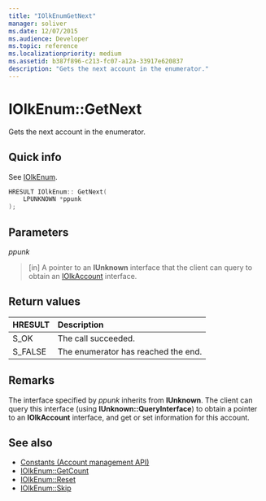```yaml
---
title: "IOlkEnumGetNext"
manager: soliver
ms.date: 12/07/2015
ms.audience: Developer
ms.topic: reference
ms.localizationpriority: medium
ms.assetid: b387f896-c213-fc07-a12a-33917e620837
description: "Gets the next account in the enumerator."
---
```


# IOlkEnum::GetNext

Gets the next account in the enumerator.
  
## Quick info

See [IOlkEnum](iolkenum.md).
  
```cpp
HRESULT IOlkEnum:: GetNext( 
    LPUNKNOWN *ppunk 
);

```

## Parameters

_ppunk_
  
> [in] A pointer to an **IUnknown** interface that the client can query to obtain an [IOlkAccount](iolkaccount.md) interface. 
    
## Return values

|**HRESULT**|**Description**|
|:-----|:-----|
|S_OK  <br/> |The call succeeded. |
|S_FALSE  <br/> |The enumerator has reached the end. |
   
## Remarks

The interface specified by  *ppunk*  inherits from **IUnknown**. The client can query this interface (using **IUnknown::QueryInterface**) to obtain a pointer to an **IOlkAccount** interface, and get or set information for this account. 
  
## See also

- [Constants (Account management API)](constants-account-management-api.md) 
- [IOlkEnum::GetCount](iolkenum-getcount.md)  
- [IOlkEnum::Reset](iolkenum-reset.md) 
- [IOlkEnum::Skip](iolkenum-skip.md)

